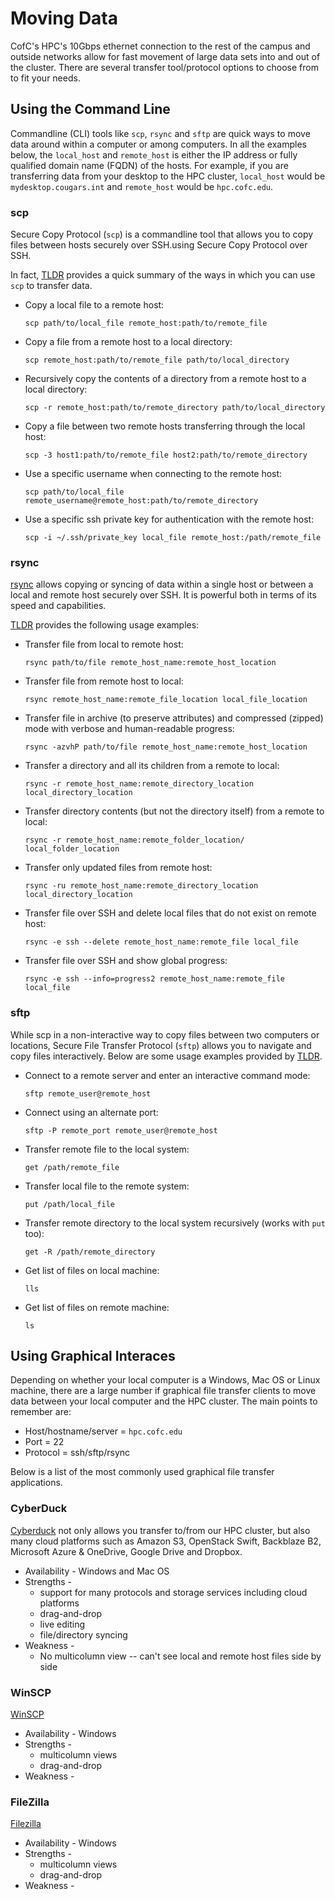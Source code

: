 # Moving Data

CofC's HPC's 10Gbps ethernet connection to the rest of the campus and outside networks allow for fast movement of large data sets into and out of the cluster. There are several transfer tool/protocol options to choose from to fit your needs.

<!-- 1. [Globus](../globus-overview/) has a web interface or command line tools that you can use to transfer data between your personal endpoints or securely share access to your data. _This is the preferred method of transfer for the CCLA._
-->
## Using the Command Line

Commandline (CLI) tools like `scp`, `rsync` and `sftp` are quick ways to move data around within a
computer or among computers. In all the examples below, the `local_host` and `remote_host` is either the IP address or fully qualified domain name (FQDN) of the hosts. For example, if you are transferring data from your desktop to the HPC cluster, `local_host` would be `mydesktop.cougars.int` and `remote_host` would be `hpc.cofc.edu`.

### scp
Secure Copy Protocol (`scp`) is a commandline tool that allows you to copy files between hosts securely over SSH.using Secure Copy Protocol over SSH.  

In fact, [TLDR](https://tldr.sh/) provides a quick summary of the ways in which you can use `scp` to transfer data.

- Copy a local file to a remote host:

  `scp path/to/local_file remote_host:path/to/remote_file`

- Copy a file from a remote host to a local directory:

  `scp remote_host:path/to/remote_file path/to/local_directory`

- Recursively copy the contents of a directory from a remote host to a local directory:

  `scp -r remote_host:path/to/remote_directory path/to/local_directory`

- Copy a file between two remote hosts transferring through the local host:

  `scp -3 host1:path/to/remote_file host2:path/to/remote_directory`

- Use a specific username when connecting to the remote host:

  `scp path/to/local_file remote_username@remote_host:path/to/remote_directory`

- Use a specific ssh private key for authentication with the remote host:

  `scp -i ~/.ssh/private_key local_file remote_host:/path/remote_file`

### rsync

[rsync](https://rsync.samba.org/) allows copying or syncing of data within a single host or between a local and remote host securely over SSH. It is powerful both in terms of its speed and capabilities.

[TLDR](https://tldr.sh/) provides the following usage examples:

- Transfer file from local to remote host:

  `rsync path/to/file remote_host_name:remote_host_location`

- Transfer file from remote host to local:

  `rsync remote_host_name:remote_file_location local_file_location`

- Transfer file in archive (to preserve attributes) and compressed (zipped) mode with verbose and human-readable progress:

  `rsync -azvhP path/to/file remote_host_name:remote_host_location`

- Transfer a directory and all its children from a remote to local:

  `rsync -r remote_host_name:remote_directory_location local_directory_location`

- Transfer directory contents (but not the directory itself) from a remote to local:

  `rsync -r remote_host_name:remote_folder_location/ local_folder_location`

- Transfer only updated files from remote host:

  `rsync -ru remote_host_name:remote_directory_location local_directory_location`

- Transfer file over SSH and delete local files that do not exist on remote host:

  `rsync -e ssh --delete remote_host_name:remote_file local_file`

- Transfer file over SSH and show global progress:

  `rsync -e ssh --info=progress2 remote_host_name:remote_file local_file`

### sftp

While scp in a non-interactive way to copy files between two computers or locations, Secure File Transfer Protocol (`sftp`) allows you to navigate and copy files interactively. Below are some usage examples provided by [TLDR](https://tldr.sh/).

- Connect to a remote server and enter an interactive command mode:

  `sftp remote_user@remote_host`

- Connect using an alternate port:

  `sftp -P remote_port remote_user@remote_host`

- Transfer remote file to the local system:

  `get /path/remote_file`

- Transfer local file to the remote system:

  `put /path/local_file`

- Transfer remote directory to the local system recursively (works with `put` too):

  `get -R /path/remote_directory`

- Get list of files on local machine:

  `lls`

- Get list of files on remote machine:

  `ls`

## Using Graphical Interaces

Depending on whether your local computer is a Windows, Mac OS or Linux machine, there are a large number if graphical file transfer clients to move data between your local computer and the HPC cluster. The main points to remember are:

* Host/hostname/server = `hpc.cofc.edu`
* Port = 22
* Protocol = ssh/sftp/rsync

Below is a list of the most commonly used graphical file transfer applications.

### CyberDuck

[Cyberduck](https://cyberduck.io/) not only allows you transfer to/from our HPC cluster, but also many cloud platforms such as Amazon S3, OpenStack Swift, Backblaze B2, Microsoft Azure & OneDrive, Google Drive and Dropbox.

* Availability - Windows and Mac OS
* Strengths -
  * support for many protocols and storage services including cloud platforms
  * drag-and-drop
  * live editing
  * file/directory syncing
* Weakness - 
  * No multicolumn view  -- can't see local and remote host files side by side

### WinSCP

[WinSCP](https://winscp.net/eng/download.php)

* Availability - Windows
* Strengths -
  * multicolumn views
  * drag-and-drop
* Weakness -

### FileZilla

[Filezilla](https://filezilla-project.org)

* Availability - Windows
* Strengths -
  * multicolumn views
  * drag-and-drop
* Weakness -
